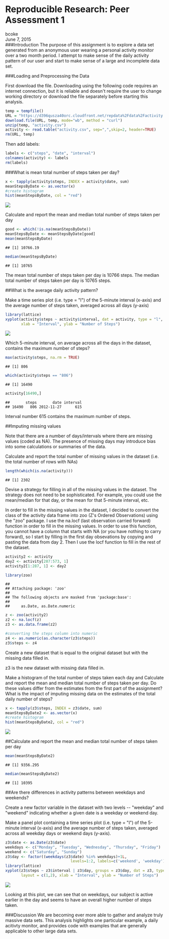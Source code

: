 # Reproducible Research: Peer Assessment 1
bcoke  
June 7, 2015  
###Introduction
The purpose of this assignment is to explore a data set generated from an anonymous user wearing a personal activity monitor over a two month period. I attempt to make sense of the daily activity pattern of our user and start to make sense of a large and incomplete data set.

###Loading and Preprocessing the Data

First download the file. Downloading using the following code requires an internet connection, but it is reliable and doesn't require the user to change working directory or download the file separately before starting this analysis.


```r
temp = tempfile()
URL = "https://d396qusza40orc.cloudfront.net/repdata%2Fdata%2Factivity.zip"
download.file(URL, temp, mode="wb", method = "curl")
unzip(temp, "activity.csv")
activity <- read.table("activity.csv", sep=",",skip=2, header=TRUE)
rm(URL, temp)
```

Then add labels:

```r
labels <- c("steps", "date", "interval")
colnames(activity) <- labels
rm(labels)
```

###What is mean total number of steps taken per day?


```r
x <- tapply(activity$steps, INDEX = activity$date, sum)
meanStepsByDate <- as.vector(x)
#create histogram
hist(meanStepsByDate, col = "red")
```

![](PA1_template_files/figure-html/unnamed-chunk-3-1.png) 

Calculate and report the mean and median total number of steps taken per day


```r
good <- which(!is.na(meanStepsByDate))
meanStepsByDate <- meanStepsByDate[good]
mean(meanStepsByDate)
```

```
## [1] 10766.19
```

```r
median(meanStepsByDate)
```

```
## [1] 10765
```

The mean total number of steps taken per day is 10766 steps.
The median total number of steps taken per day is 10765 steps.

##What is the average daily activity pattern?

Make a time series plot (i.e. type = "l") of the 5-minute interval (x-axis) and the average number of steps taken, averaged across all days (y-axis)


```r
library(lattice)
xyplot(activity$steps ~ activity$interval, dat = activity, type = "l",
       xlab = "Interval", ylab = "Number of Steps")
```

![](PA1_template_files/figure-html/unnamed-chunk-5-1.png) 

Which 5-minute interval, on average across all the days in the dataset, contains the maximum number of steps?


```r
max(activity$steps, na.rm = TRUE)
```

```
## [1] 806
```

```r
which(activity$steps == "806")
```

```
## [1] 16490
```

```r
activity[16490,]
```

```
##       steps       date interval
## 16490   806 2012-11-27      615
```

Interval number 615 contains the maximum number of steps. 

##Imputing missing values

Note that there are a number of days/intervals where there are missing values (coded as NA). The presence of missing days may introduce bias into some calculations or summaries of the data.

Calculate and report the total number of missing values in the dataset (i.e. the total number of rows with NAs)


```r
length(which(is.na(activity)))
```

```
## [1] 2302
```

Devise a strategy for filling in all of the missing values in the dataset. The strategy does not need to be sophisticated. For example, you could use the mean/median for that day, or the mean for that 5-minute interval, etc.

In order to fill in the missing values in the dataset, I decided to convert the class of the activity data frame into zoo (Z's Ordered Observations) using the "zoo" package. I use the na.locf (last observation carried forward) function in order to fill in the missing values. In order to use this function, you cannot have a column that starts with NA (or you have nothing to carry forward), so I start by filling in the first day obsevations by copying and pasting the data from day 2. Then I use the locf function to fill in the rest of the dataset.



```r
activity2 <- activity
day2 <- activity[287:573, 1]
activity2[1:287, 1] <- day2

library(zoo)
```

```
## 
## Attaching package: 'zoo'
## 
## The following objects are masked from 'package:base':
## 
##     as.Date, as.Date.numeric
```

```r
z <- zoo(activity2)
z2 <- na.locf(z)
z3 <- as.data.frame(z2)

#converting the steps column into numeric
z4 <- as.numeric(as.character(z3$steps))
z3$steps <- z4
```


Create a new dataset that is equal to the original dataset but with the missing data filled in.

z3 is the new dataset with missing data filled in.

Make a histogram of the total number of steps taken each day and Calculate and report the mean and median total number of steps taken per day. Do these values differ from the estimates from the first part of the assignment? What is the impact of imputing missing data on the estimates of the total daily number of steps?


```r
x <- tapply(z3$steps, INDEX = z3$date, sum)
meanStepsByDate2 <- as.vector(x)
#create histogram
hist(meanStepsByDate2, col = "red")
```

![](PA1_template_files/figure-html/unnamed-chunk-9-1.png) 

##Calculate and report the mean and median total number of steps taken per day


```r
mean(meanStepsByDate2)
```

```
## [1] 9356.295
```

```r
median(meanStepsByDate2)
```

```
## [1] 10395
```


##Are there differences in activity patterns between weekdays and weekends?

Create a new factor variable in the dataset with two levels -- "weekday" and "weekend" indicating whether a given date is a weekday or weekend day.

Make a panel plot containing a time series plot (i.e. type = "l") of the 5-minute interval (x-axis) and the average number of steps taken, averaged across all weekday days or weekend days (y-axis).


```r
z3$date <- as.Date(z3$date)
weekdays <- c("Monday", "Tuesday", "Wednesday", "Thursday", "Friday")
weekend <- c("Saturday", "Sunday")
z3$day <- factor((weekdays(z3$date) %in% weekdays)+1L,
                             levels=1:2, labels=c('weekend', 'weekday'))
library(lattice)
xyplot(z3$steps ~ z3$interval | z3$day, groups = z3$day, dat = z3, type = "l", 
       layout = c(1,2), xlab = "Interval", ylab = "Number of Steps")
```

![](PA1_template_files/figure-html/unnamed-chunk-11-1.png) 


Looking at this plot, we can see that on weekdays, our subject is active earlier in the day and seems to have an overall higher number of steps taken.

###Discussion
We are becoming ever more able to gather and analyze truly massive data sets. This analysis highlights one particular example, a daily acitivty monitor, and provides code with examples that are generally applicable to other large data sets.
